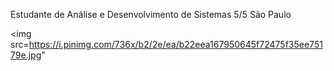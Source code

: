Estudante de Análise e Desenvolvimento de Sistemas 5/5 São Paulo

<img src=https://i.pinimg.com/736x/b2/2e/ea/b22eea167950645f72475f35ee75179e.jpg" </img>
